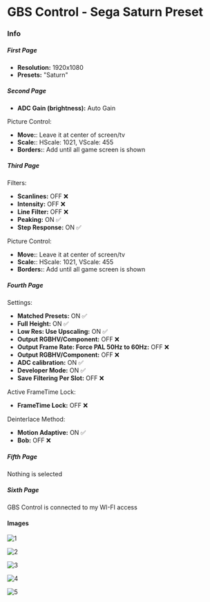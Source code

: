 # GBS Control - Sega Saturn Preset

### Info

##### First Page

- <b>Resolution:</b> 1920x1080
- <b>Presets:</b> "Saturn"

##### Second Page

- <b>ADC Gain (brightness):</b> Auto Gain

Picture Control:

- <b>Move:</b>: Leave it at center of screen/tv
- <b>Scale:</b>: HScale: 1021, VScale: 455
- <b>Borders:</b>: Add until all game screen is shown

##### Third Page

Filters:

- <b>Scanlines:</b> OFF :x:
- <b>Intensity:</b> OFF :x:
- <b>Line Filter:</b> OFF :x:
- <b>Peaking:</b> ON :white_check_mark:
- <b>Step Response:</b> ON :white_check_mark:

Picture Control:

- <b>Move:</b>: Leave it at center of screen/tv
- <b>Scale:</b>: HScale: 1021, VScale: 455
- <b>Borders:</b>: Add until all game screen is shown

##### Fourth Page

Settings:

- <b>Matched Presets:</b> ON :white_check_mark:
- <b>Full Height:</b> ON :white_check_mark:
- <b>Low Res: Use Upscaling:</b> ON :white_check_mark:
- <b>Output RGBHV/Component:</b> OFF :x:
- <b>Output Frame Rate: Force PAL 50Hz to 60Hz:</b> OFF :x:
- <b>Output RGBHV/Component:</b> OFF :x:
- <b>ADC calibration:</b> ON :white_check_mark:
- <b>Developer Mode:</b> ON :white_check_mark:
- <b>Save Filtering Per Slot:</b> OFF :x:

Active FrameTime Lock:

- <b>FrameTime Lock:</b> OFF :x:

Deinterlace Method:

- <b>Motion Adaptive:</b> ON :white_check_mark:
- <b>Bob:</b> OFF :x:

##### Fifth Page

Nothing is selected

##### Sixth Page

GBS Control is connected to my WI-FI access

#### Images

![1](images/1.png)

![2](images/2.png)

![3](images/3.png)

![4](images/4.png)

![5](images/5.png)
